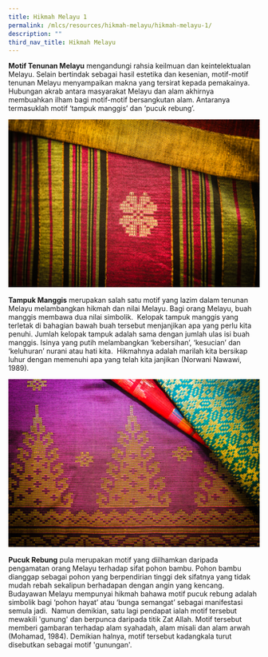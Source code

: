 ```yaml
---
title: Hikmah Melayu 1
permalink: /mlcs/resources/hikmah-melayu/hikmah-melayu-1/
description: ""
third_nav_title: Hikmah Melayu
---
```

**Motif Tenunan Melayu** mengandungi rahsia keilmuan dan keintelektualan Melayu. Selain bertindak sebagai hasil estetika dan kesenian, motif-motif tenunan Melayu menyampaikan makna yang tersirat kepada pemakainya. Hubungan akrab antara masyarakat Melayu dan alam akhirnya membuahkan ilham bagi motif-motif bersangkutan alam. Antaranya termasuklah motif ‘tampuk manggis’ dan ‘pucuk rebung’. 

![Tampuk Manggis](/images/tampuk-manggis.png)

**Tampuk Manggis** merupakan salah satu motif yang lazim dalam tenunan Melayu melambangkan hikmah dan nilai Melayu. Bagi orang Melayu, buah manggis membawa dua nilai simbolik.  Kelopak tampuk manggis yang terletak di bahagian bawah buah tersebut menjanjikan apa yang perlu kita penuhi. Jumlah kelopak tampuk adalah sama dengan jumlah ulas isi buah manggis. Isinya yang putih melambangkan ‘kebersihan’, ‘kesucian’ dan ‘keluhuran’ nurani atau hati kita.  Hikmahnya adalah marilah kita bersikap luhur dengan memenuhi apa yang telah kita janjikan (Norwani Nawawi, 1989). 

  
![Pucuk Rebung](/images/pucuk-rebung.png)

**Pucuk Rebung** pula merupakan motif yang diilhamkan daripada pengamatan orang Melayu terhadap sifat pohon bambu. Pohon bambu dianggap sebagai pohon yang berpendirian tinggi dek sifatnya yang tidak mudah rebah sekalipun berhadapan dengan angin yang kencang. Budayawan Melayu mempunyai hikmah bahawa motif pucuk rebung adalah simbolik bagi ‘pohon hayat’ atau ‘bunga semangat’ sebagai manifestasi semula jadi.  Namun demikian, satu lagi pendapat ialah motif tersebut mewakili 'gunung' dan berpunca daripada titik Zat Allah. Motif tersebut memberi gambaran terhadap alam syahadah, alam misali dan alam arwah (Mohamad, 1984). Demikian halnya, motif tersebut kadangkala turut disebutkan sebagai motif 'gunungan'.